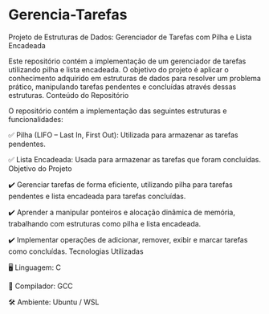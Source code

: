 # Gerencia-Tarefas
Projeto de Estruturas de Dados: Gerenciador de Tarefas com Pilha e Lista Encadeada

Este repositório contém a implementação de um gerenciador de tarefas utilizando pilha e lista encadeada. O objetivo do projeto é aplicar o conhecimento adquirido em estruturas de dados para resolver um problema prático, manipulando tarefas pendentes e concluídas através dessas estruturas.
Conteúdo do Repositório

O repositório contém a implementação das seguintes estruturas e funcionalidades:

✅ Pilha (LIFO – Last In, First Out): Utilizada para armazenar as tarefas pendentes.

✅ Lista Encadeada: Usada para armazenar as tarefas que foram concluídas.
Objetivo do Projeto

✔️ Gerenciar tarefas de forma eficiente, utilizando pilha para tarefas pendentes e lista encadeada para tarefas concluídas.

✔️ Aprender a manipular ponteiros e alocação dinâmica de memória, trabalhando com estruturas como pilha e lista encadeada.

✔️ Implementar operações de adicionar, remover, exibir e marcar tarefas como concluídas.
Tecnologias Utilizadas

🖥️ Linguagem: C

📌 Compilador: GCC

🛠️ Ambiente: Ubuntu / WSL